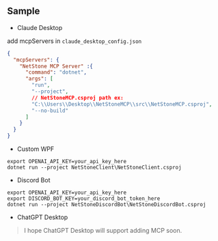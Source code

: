 ## Sample

* Claude Desktop

add mcpServers in `claude_desktop_config.json`

```json
{
  "mcpServers": {
    "NetStone MCP Server" :{
      "command": "dotnet",
      "args": [
        "run",
        "--project",
        // NetStoneMCP.csproj path ex:
        "C:\\Users\\Desktop\\NetStoneMCP\\src\\NetStoneMCP.csproj",
        "--no-build"
      ]
    }
  }
}
```

* Custom WPF

```shell
export OPENAI_API_KEY=your_api_key_here
dotnet run --project NetStoneClient\NetStoneClient.csproj
```

* Discord Bot

```shell
export OPENAI_API_KEY=your_api_key_here
export DISCORD_BOT_KEY=your_discord_bot_token_here
dotnet run --project NetStoneDiscordBot\NetStoneDiscordBot.csproj
```

* ChatGPT Desktop

> I hope ChatGPT Desktop will support adding MCP soon.

